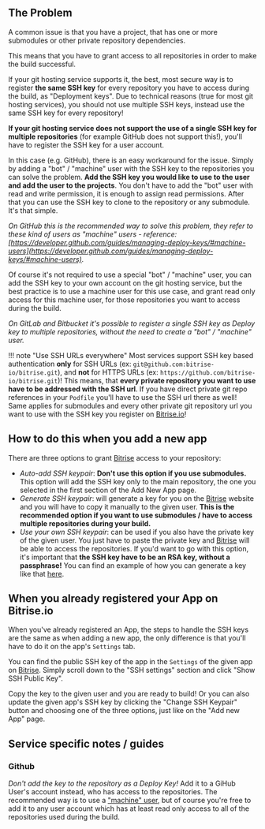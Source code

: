 ## The Problem

A common issue is that you have a project, that has one or more submodules
or other private repository dependencies.

This means that you have to grant access to all repositories in order to make
the build successful.

If your git hosting service supports it, the best, most secure way is to
register __the same SSH key__ for every repository you have to access during the build,
as "Deployment keys". Due to technical reasons (true for most git hosting services),
you should not use multiple SSH keys, instead use the same SSH key for every repository!

__If your git hosting service does not support the use of a single SSH key
for multiple repositories__ (for example GitHub does not support this!),
you'll have to register the SSH key for a user account.

In this case (e.g. GitHub), there is an easy workaround for the issue.
Simply by adding a "bot" / "machine" user with the SSH key to the repositories
you can solve the problem. **Add the SSH key you would like to use to the user and add the user to the projects**.
You don't have to add the "bot" user with read and write permission,
it is enough to assign read permissions.
After that you can use the SSH key to clone to the repository or any submodule.
It's that simple.

*On GitHub this is the recommended way to solve this problem,
they refer to these kind of users as "machine"
users - reference:
[https://developer.github.com/guides/managing-deploy-keys/#machine-users](https://developer.github.com/guides/managing-deploy-keys/#machine-users).*

Of course it's not required to use a special "bot" / "machine" user, you can add the
SSH key to your own account on the git hosting service, but the best practice is
to use a machine user for this use case, and grant read only access for this
machine user, for those repositories you want to access during the build.

*On GitLab and Bitbucket it's possible to register a single SSH key
as Deploy key to multiple repositories, without the need to create a "bot" / "machine" user.*


!!! note "Use SSH URLs everywhere"
    Most services support SSH key based authentication **only** for SSH URLs
    (ex: `git@github.com:bitrise-io/bitrise.git`), and **not** for HTTPS URLs
    (ex: `https://github.com/bitrise-io/bitrise.git`)!
    This means, that **every private repository you want to use have to be addressed with the SSH url**.
    If you have direct private git repo references in your `Podfile` you'll have to
    use the SSH url there as well! Same applies for submodules and every other private
    git repository url you want to use with the SSH key you register on [Bitrise.io](https://www.bitrise.io/)!


## How to do this when you add a new app

There are three options to grant [Bitrise](https://www.bitrise.io) access to your repository:

* _Auto-add SSH keypair_: __Don't use this option if you use submodules.__
  This option will add the SSH key only to the main repository, the one you selected
  in the first section of the Add New App page.
* _Generate SSH keypair_: will generate a key for you on the [Bitrise](https://www.bitrise.io) website
  and you will have to copy it manually to the given user.
  __This is the recommended option if you want to use submodules / have to access multiple repositories during your build.__
* _Use your own SSH keypair_: can be used if you also have the private key of the given user.
  You just have to paste the private key and [Bitrise](https://www.bitrise.io) will be able to access the repositories.
  If you'd want to go with this option, it's important that __the SSH key have to be an RSA key, without a passphrase!__
  You can find an example of how you can generate a key like that [here](/faq/how-to-generate-ssh-keypair/).

## When you already registered your App on Bitrise.io

When you've already registered an App, the steps to handle the SSH keys are the same
as when adding a new app, the only difference is
that you'll have to do it on the app's `Settings` tab.

You can find the public SSH key of the app in the `Settings` of the given
app on [Bitrise](https://www.bitrise.io). Simply scroll down to the "SSH settings" section
and click "Show SSH Public Key".

Copy the key to the given user and you are ready to build!
Or you can also update the given app's SSH key by clicking the "Change SSH Keypair" button
and choosing one of the three options, just like on the "Add new App" page.

## Service specific notes / guides

### Github

*Don't add the key to the repository as a Deploy Key!*
Add it to a GiHub User's account instead, who has access to the repositories.
The recommended way is to use a ["machine" user](https://developer.github.com/guides/managing-deploy-keys/#machine-users),
but of course you're free to add it to any user account which has
at least read only access to all of the repositories used during the build.
